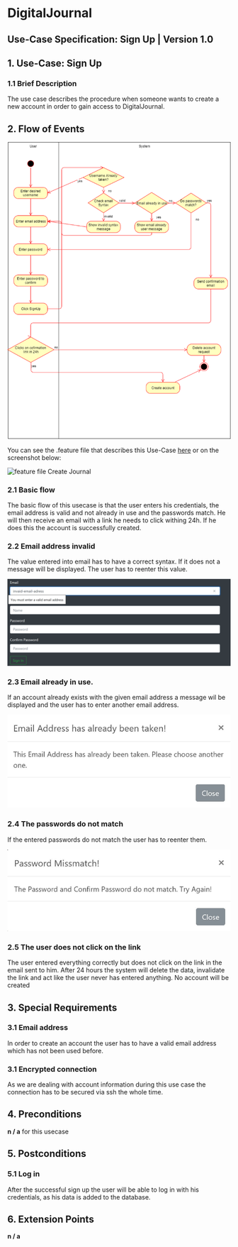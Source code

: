 # DigitalJournal
## Use-Case Specification: Sign Up | Version 1.0



## 1. Use-Case: Sign Up

### 1.1 Brief Description

The use case describes the procedure when someone wants to create a new account in order to gain access to DigitalJournal.

## 2. Flow of Events

![AD_SignUp](Activity_Diagram_SignUp.png)

You can see the .feature file that describes this Use-Case [here](https://github.com/Toaster996/softwareengineering/blob/master/DigitalJournal/src/test/resources/features/SignUp.feature) or on the screenshot below:

![feature file Create Journal](https://github.com/Toaster996/softwareengineering/blob/master/DigitalJournal/src/test/resources/features/SignUp.png?raw=true)


### 2.1 Basic flow

The basic flow of this usecase is that the user enters his credentials, the email address is valid and not already in use and the passwords match. He will then receive an email with a link he needs to click withing 24h. If he does this the account is successfully created.

### 2.2 Email address invalid

The value entered into email has to have a correct syntax. If it does not a message will be displayed. The user has to reenter this value.

![invalid_email](invalid_email.png) 

### 2.3 Email already in use.

If an account already exists with the given email address a message wil be displayed and the user has to enter another email address.

![email_already_in_use](email_already_in_use.jpg)

### 2.4 The passwords do not match

If the entered passwords do not match the user has to reenter them.

![passwords_do_not_match](password_do_not_match.jpg)

### 2.5 The user does not click on the link

The user entered everything correctly but does not click on the link in the email sent to him. After 24 hours the system will delete the data, invalidate the link and act like the user never has entered anything. No account will be created 


## 3. Special Requirements

### 3.1 Email address

In order to create an account the user has to have a valid email address which has not been used before.

### 3.1 Encrypted connection

As we are dealing with account information during this use case the connection has to be secured via ssh the whole time.

## 4. Preconditions

**n / a** for this usecase

## 5. Postconditions

### 5.1 Log in

After the successful sign up the user will be able to log in with his credentials, as his data is added to the database.

## 6. Extension Points

**n / a**